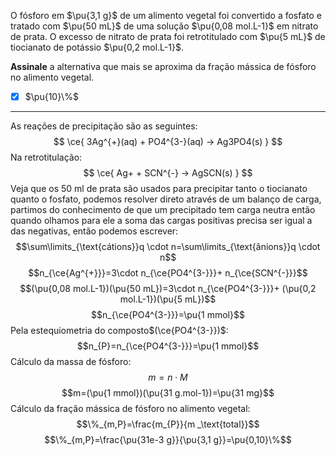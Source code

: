O fósforo em $\pu{3,1 g}$ de um alimento vegetal foi convertido a fosfato e tratado com $\pu{50 mL}$ de uma solução $\pu{0,08 mol.L-1}$ em nitrato de prata. O excesso de nitrato de prata foi retrotitulado com $\pu{5 mL}$ de tiocianato de potássio $\pu{0,2 mol.L-1}$.

**Assinale** a alternativa que mais se aproxima da fração mássica de fósforo no alimento vegetal.

- [x] $\pu{10}\%$

---

As reações de precipitação são as seguintes:
$$
    \ce{ 3Ag^{+}(aq) + PO4^{3-}(aq) -> Ag3PO4(s) }
$$
Na retrotitulação:
$$
    \ce{ Ag+ + SCN^{-} -> AgSCN(s) }
$$
Veja que os 50 ml de prata são usados para precipitar tanto o tiocianato quanto o fosfato, podemos resolver direto através de um balanço de carga, partimos do conhecimento de que um precipitado tem carga neutra então quando olhamos para ele a soma das cargas positivas precisa ser igual a das negativas, então podemos escrever:
$$\sum\limits_{\text{cátions}}q \cdot n=\sum\limits_{\text{ânions}}q \cdot n$$
$$n_{\ce{Ag^{+}}}=3\cdot n_{\ce{PO4^{3-}}}+ n_{\ce{SCN^{-}}}$$
$$(\pu{0,08 mol.L-1})(\pu{50 mL})=3\cdot n_{\ce{PO4^{3-}}}+ (\pu{0,2 mol.L-1})(\pu{5 mL})$$
$$n_{\ce{PO4^{3-}}}=\pu{1 mmol}$$
Pela estequiometria do composto$(\ce{PO4^{3-}})$:
$$n_{P}=n_{\ce{PO4^{3-}}}=\pu{1 mmol}$$
Cálculo da massa de fósforo:
$$m =n \cdot M$$
$$m=(\pu{1 mmol})(\pu{31 g.mol-1})=\pu{31 mg}$$
Cálculo da fração mássica de fósforo no alimento vegetal:
$$\%_{m,P}=\frac{m_{P}}{m _\text{total}}$$
$$\%_{m,P}=\frac{\pu{31e-3 g}}{\pu{3,1 g}}=\pu{0,10}\%$$
